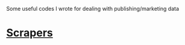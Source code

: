 Some useful codes I wrote for dealing with publishing/marketing data

# [Scrapers](https://github.com/tsunamizou/Data/tree/main/scrapers)

